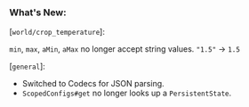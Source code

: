 ### What's New:

[`world/crop_temperature`]:

`min`, `max`, `aMin`, `aMax` no longer accept string values. `"1.5"` -> `1.5`

[`general`]:

* Switched to Codecs for JSON parsing.
* `ScopedConfigs#get` no longer looks up a `PersistentState`.